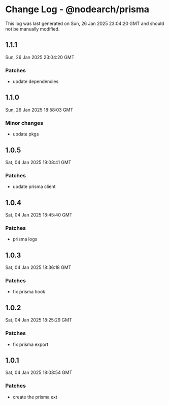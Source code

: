 # Change Log - @nodearch/prisma

This log was last generated on Sun, 26 Jan 2025 23:04:20 GMT and should not be manually modified.

## 1.1.1
Sun, 26 Jan 2025 23:04:20 GMT

### Patches

- update dependencies

## 1.1.0
Sun, 26 Jan 2025 18:58:03 GMT

### Minor changes

- update pkgs

## 1.0.5
Sat, 04 Jan 2025 19:08:41 GMT

### Patches

- update prisma client

## 1.0.4
Sat, 04 Jan 2025 18:45:40 GMT

### Patches

- prisma logs

## 1.0.3
Sat, 04 Jan 2025 18:36:18 GMT

### Patches

- fix prisma hook

## 1.0.2
Sat, 04 Jan 2025 18:25:29 GMT

### Patches

- fix prisma export

## 1.0.1
Sat, 04 Jan 2025 18:08:54 GMT

### Patches

- create the prisma ext

